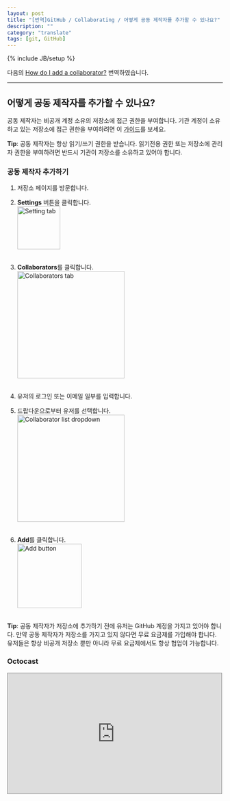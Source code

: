 ```yaml
---
layout: post
title: "[번역]GitHub / Collaborating / 어떻게 공동 제작자를 추가할 수 있나요?"
description: ""
category: "translate"
tags: [git, GitHub]
---
```

{% include JB/setup %}

다음의 [How do I add a collaborator?](https://help.github.com/articles/how-do-i-add-a-collaborator) 번역하였습니다.

---

## 어떻게 공동 제작자를 추가할 수 있나요?

공동 제작자는 비공개 계정 소유의 저장소에 접근 권한을 부여합니다. 기관 계정이 소유하고 있는 저장소에 접근 권한을 부여하려면 이 [가이드](https://help.github.com/articles/how-do-i-set-up-a-team)를 보세요.

**Tip**: 공동 제작자는 항상 읽기/쓰기 권한을 받습니다. 읽기전용 권한 또는 저장소에 관리자 권한을 부여하려면 반드시 기관이 저장소를 소유하고 있어야 합니다.

### 공동 제작자 추가하기

1. 저장소 페이지를 방문합니다.

2. **Settings** 버튼을 클릭합니다.<br/><img src="https://github-images.s3.amazonaws.com/help/repo-actions-settings.png" alt="Setting tab" style="width: 100px;"/><br/><br/>

3. **Collaborators**를 클릭합니다.<br/><img src="https://github-images.s3.amazonaws.com/help/repo-settings-collaborators.png" alt="Collaborators tab" style="width: 250px;"/><br/><br/>

4. 유저의 로그인 또는 이메일 일부를 입력합니다.

5. 드랍다운으로부터 유저를 선택합니다.<br/><img src="https://github-images.s3.amazonaws.com/help/repo-settings-collab-autofill.png" alt="Collaborator list dropdown" style="width: 250px;"/><br/><br/>

6. **Add**를 클릭합니다.<br/><img src="https://github-images.s3.amazonaws.com/help/repo-settings-collab-add.png" alt="Add button" style="width: 150px;"/><br/><br/>

**Tip**: 공동 제작자가 저장소에 추가하기 전에 유저는 GitHub 계정을 가지고 있어야 합니다. 만약 공동 제작자가 저장소를 가지고 있지 않다면 무료 요금제를 가입해야 합니다. 유저들은 항상 비공개 저장소 뿐만 아니라 무료 요금제에서도 항상 협업이 가능합니다.

### Octocast

<iframe src="https://player.vimeo.com/video/45021718" width="500" height="281" style="border: 1px solid grey;" webkitallowfullscreen="" mozallowfullscreen="" allowfullscreen=""></iframe>